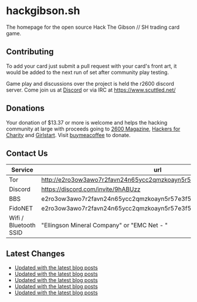# hackgibson.sh
The homepage for the open source Hack The Gibson // SH trading card game.


## Contributing

To add your card just submit a pull request with your card's front art, it would be added to the next run of set after community play testing.

Game play and discussions over the project is held the r2600 discord server. Come join us at [Discord](https://discord.com/invite/9hABUzz) or via IRC at https://www.scuttled.net/


## Donations

Your donation of $13.37 or more is welcome and helps the hacking community at large with proceeds going to [2600 Magazine](https://2600.com/), [Hackers for Charity](https://hackersforcharity.org) and [Girlstart](https://girlstart.org).  Visit [buymeacoffee](https://www.buymeacoffee.com/hackgibson.sh) to donate.


## Contact Us

Service | url
-|-
Tor | http://e2ro3ow3awo7r2favn24n65ycc2qmzkoayn5r57e3f56nvjwdcgg32ad.onion
Discord | https://discord.com/invite/9hABUzz
BBS | e2ro3ow3awo7r2favn24n65ycc2qmzkoayn5r57e3f56nvjwdcgg32ad.onion:23
FidoNET | e2ro3ow3awo7r2favn24n65ycc2qmzkoayn5r57e3f56nvjwdcgg32ad.onion:24554
Wifi / Bluetooth SSID | "Ellingson Mineral Company" or "EMC Net - <fidonet address>"

## Latest Changes
<!-- BLOG-POST-LIST:START -->
- [Updated with the latest blog posts](https://github.com/DFW2600/hackgibson.sh/commit/be5cc39a8714b4c16ca221611a66450d6fc5ac90)
- [Updated with the latest blog posts](https://github.com/DFW2600/hackgibson.sh/commit/8fd53705a37756203d2193f5be292d2fb6abd310)
- [Updated with the latest blog posts](https://github.com/DFW2600/hackgibson.sh/commit/f474ff87f20e6ea84d3c5e03cc03e0ab1d2f8493)
- [Updated with the latest blog posts](https://github.com/DFW2600/hackgibson.sh/commit/eaa89a52295180c71c89534daf5e073c33e095e0)
- [Updated with the latest blog posts](https://github.com/DFW2600/hackgibson.sh/commit/f675eccc422e60fc96fb0ec1ffe7948e042b4425)
<!-- BLOG-POST-LIST:END -->
